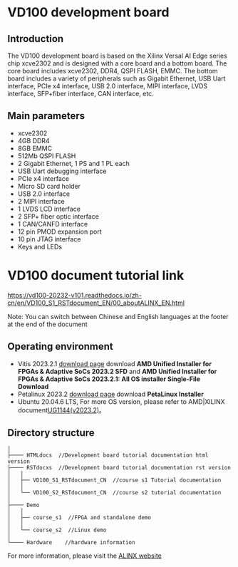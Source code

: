 # VD100 development board
## Introduction
The VD100 development board is based on the Xilinx Versal AI Edge series chip xcve2302 and is designed with a core board and a bottom board. The core board includes xcve2302, DDR4, QSPI FLASH, EMMC. The bottom board includes a variety of peripherals such as Gigabit Ethernet, USB Uart interface, PCIe x4 interface, USB 2.0 interface, MIPI interface, LVDS interface, SFP+fiber interface, CAN interface, etc.
## Main parameters
* xcve2302
* 4GB DDR4
* 8GB EMMC
* 512Mb QSPI FLASH
* 2 Gigabit Ethernet, 1 PS and 1 PL each
* USB Uart debugging interface
* PCIe x4 interface
* Micro SD card holder
* USB 2.0 interface
* 2 MIPI interface
* 1 LVDS LCD interface
* 2 SFP+ fiber optic interface
* 1 CAN/CANFD interface
* 12 pin PMOD expansion port
* 10 pin JTAG interface
* Keys and LEDs

# VD100 document tutorial link
https://vd100-20232-v101.readthedocs.io/zh-cn/en/VD100_S1_RSTdocument_EN/00_aboutALINX_EN.html

 Note: You can switch between Chinese and English languages at the footer at the end of the document

## Operating environment
* Vitis 2023.2.1 [download page](https://www.xilinx.com/support/download/index.html/content/xilinx/en/downloadNav/vitis.html)
download **AMD Unified Installer for FPGAs & Adaptive SoCs 2023.2 SFD**  and **AMD Unified Installer for FPGAs & Adaptive SoCs 2023.2.1: All OS installer Single-File Download**
* Petalinux 2023.2 [download page](https://www.xilinx.com/support/download/index.html/content/xilinx/en/downloadNav/embedded-design-tools.html)
download **PetaLinux Installer**
* Ubuntu 20.04.6 LTS, For more OS version, please refer to AMD|XILINX document[UG1144(v2023.2)](https://docs.xilinx.com/r/en-US/ug1144-petalinux-tools-reference-guide)。
## Directory structure
    │
    ├──── HTMLdocs  //Development board tutorial documentation html version
    ├──── RSTdocxs  //Development board tutorial documentation rst version
    │	│
    │ 	├── VD100_S1_RSTdocument_CN  //course s1 Tutorial documentation
    │ 	│	
    │ 	└── VD100_S2_RSTdocument_CN  //course s2 tutorial documentation
	│
	├──── Demo  
	│	│
	│ 	├── course_s1  //FPGA and standalone demo
	│ 	│	
	│ 	└── course_s2  //Linux demo
	│
	└──── Hardware    //hardware information
For more information, please visit the [ALINX website](https://www.alinx.com)